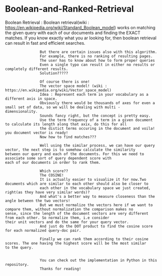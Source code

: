 # Boolean-and-Ranked-Retrieval
Boolean Retrieval : Boolean retrieval(wiki : https://en.wikipedia.org/wiki/Standard_Boolean_model) works on matching the given query                         with each of our documents and finding the EXACT matches.
                    If you know exactly what you ar looking for, then boolean retrieval can result in fast and efficient searches.
                    
                    But there are certain issues also with this algorithm.
                    For example, there is no ranking of resulting pages.
                    The user has to know about how to form proper queries
                    Even a single typo can result in either no results or completely different results.
                    Solution?????
                    
                    Of course there is one!
                    The vector space model! (wiki : https://en.wikipedia.org/wiki/Vector_space_model)
                    Idea : Represent each term in your vocabulary as a different axis in space.
                    Obviously there would be thousands of axes for even a small set of data, so we will be dealing with multi -                             dimensionality.
                    Sounds fancy right, but the concept is pretty easy.
                    Use the term frequency of a term in a given document to calculate its length along that axix, do this for all
                    the distict terms occuring in the document and voila! you document vector is ready!
                    Now how to find matches???
                    
                    Well using the similar process, we can have our query vector, the next step is to somehow calculate the similarity                       between our query and each of the documents. For this we need to associate some sort of query dependent score with                       each of our documents in order to rank them.
                   
                    Which score??
                    The COSINE!
                    It is actually easier to visualize it for now.Two documents which are similar to each other should also be closer to
                    each other in the vocabulary space we just created, right(as they have very similar words)?
                    And what's a better way to measure closeness than the angle between the two vectors!
                    But we must normalize the vectors here if we want to compare them, without normalization the comparison makes no                         sense, since the length of the document vectors are very different from each other. So normalize them, i.e consider                     their unit vectors and do the same for your query vector. 
                    And just do the DOT product to find the cosine score for each normalized query-doc pair.
                    
                    Finally we can rank them according to their cosine scores. The one having the highest score will be the most similar                     to the query.
                  
                    
                    You can check out the implementation in Python in this repository.
                    Thanks for reading!
                   
